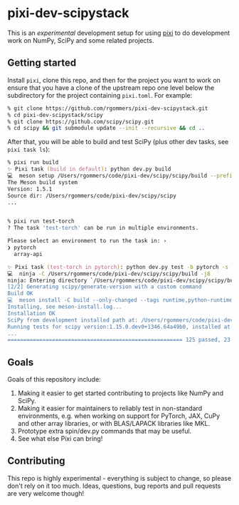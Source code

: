 # pixi-dev-scipystack

This is an _experimental_ development setup for using [pixi](https://pixi.sh/)
to do development work on NumPy, SciPy and some related projects.


## Getting started

Install `pixi`, clone this repo, and then for the project you want to work
on ensure that you have a clone of the upstream repo one level below the
subdirectory for the project containing `pixi.toml`. For example:

```zsh
% git clone https://github.com/rgommers/pixi-dev-scipystack.git
% cd pixi-dev-scipystack/scipy
% git clone https://github.com/scipy/scipy.git
% cd scipy && git submodule update --init --recursive && cd ..
```

After that, you will be able to build and test SciPy (plus other dev tasks,
see `pixi task ls`):

```zsh
% pixi run build
✨ Pixi task (build in default): python dev.py build
💻  meson setup /Users/rgommers/code/pixi-dev/scipy/scipy/build --prefix /Users/rgommers/code/pixi-dev/scipy/scipy/build-install
The Meson build system
Version: 1.5.1
Source dir: /Users/rgommers/code/pixi-dev/scipy/scipy
...


% pixi run test-torch
? The task 'test-torch' can be run in multiple environments.

Please select an environment to run the task in: ›
❯ pytorch
  array-api

✨ Pixi task (test-torch in pytorch): python dev.py test -b pytorch -s cluster
💻  ninja -C /Users/rgommers/code/pixi-dev/scipy/scipy/build -j8
ninja: Entering directory `/Users/rgommers/code/pixi-dev/scipy/scipy/build'
[2/2] Generating scipy/generate-version with a custom command
Build OK
💻  meson install -C build --only-changed --tags runtime,python-runtime,tests,devel
Installing, see meson-install.log...
Installation OK
SciPy from development installed path at: /Users/rgommers/code/pixi-dev/scipy/scipy/build-install/lib/python3.12/site-packages
Running tests for scipy version:1.15.0.dev0+1346.64a49b0, installed at:/Users/rgommers/code/pixi-dev/scipy/scipy/build-install/lib/python3.12/site-packages/scipy
...
======================================================= 125 passed, 23 skipped in 2.46s =======================================================
```


## Goals

Goals of this repository include:

1. Making it easier to get started contributing to projects like NumPy and SciPy.
2. Making it easier for maintainers to reliably test in non-standard environments,
   e.g. when working on support for PyTorch, JAX, CuPy and other array libraries,
   or with BLAS/LAPACK libraries like MKL.
3. Prototype extra spin/dev.py commands that may be useful.
4. See what else Pixi can bring!


## Contributing

This repo is highly experimental - everything is subject to change, so please don't
rely on it too much. Ideas, questions, bug reports and pull requests are very welcome
though!
